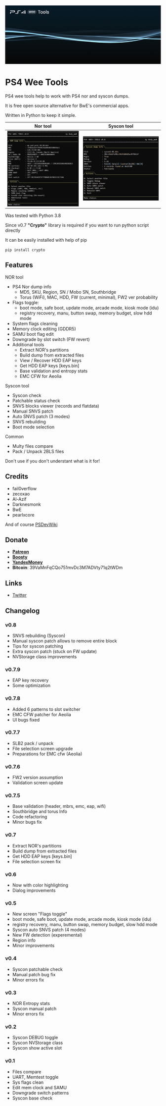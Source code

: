![PS4 Wee Tools](assets/splash.png)

# PS4 Wee Tools

PS4 wee tools help to work with PS4 nor and syscon dumps.

It is free open source alternative for BwE's commercial apps.

Written in Python to keep it simple.

| Nor tool | Syscon tool |
| --- | --- |
| ![Main tool](assets/main.png) | ![Syscon tool](assets/syscon.png) |

Was tested with Python 3.8

Since v0.7 **"Crypto"** library is required if you want to run python script directly

It can be easily installed with help of pip

`pip install crypto`

## Features

NOR tool
* PS4 Nor dump info
  * MD5, SKU, Region, SN / Mobo SN, Southbridge
  * Torus (WiFi), MAC, HDD, FW (current, minimal), FW2 ver probability
* Flags toggle:
  * boot mode, safe boot, update mode, arcade mode, kiosk mode (idu)
  * registry recovery, manu, button swap, memory budget, slow hdd mode
* System flags cleaning
* Memory clock editing (GDDR5)
* SAMU boot flag edit
* Downgrade by slot switch (FW revert)
* Additional tools
  * Extract NOR's partitions
  * Build dump from extracted files
  * View / Recover HDD EAP keys
  * Get HDD EAP keys [keys.bin]
  * Base validation and entropy stats
  * EMC CFW for Aeolia

Syscon tool
* Syscon check
* Patchable status check
* SNVS blocks viewer (records and flatdata)
* Manual SNVS patch
* Auto SNVS patch (3 modes)
* SNVS rebuilding
* Boot mode selection

Common
* Multy files compare
* Pack / Unpack 2BLS files

Don't use if you don't understant what is it for!

## Credits

* fail0verflow
* zecoxao
* Al-Azif
* Darknesmonk
* BwE
* pearlxcore

And of course [PSDevWiki](https://www.psdevwiki.com/ps4/)

## Donate

* **[Patreon](https://patreon.com/andy_man)**
* **[Boosty](https://boosty.to/andy_man/donate)**
* **[YandexMoney](https://yoomoney.ru/to/410011555252085)**
* **Bitcoin**: 39VaMnFqCQo751mvDc3M7ADVty71q2tWDm 

## Links

* [Twitter](https://twitter.com/AndyManDev)

## Changelog

### v0.8
* SNVS rebuilding (Syscon)
* Manual syscon patch allows to remove entire block
* Tips for syscon patching
* Extra syscon patch (stuck on FW update)
* NVStorage class improvements

### v0.7.9
* EAP key recovery
* Some optimization

### v0.7.8
* Added 6 patterns to slot switcher
* EMC CFW patcher for Aeolia
* UI bugs fixed

### v0.7.7
* SLB2 pack / unpack
* File selection screen upgrade
* Preparations for EMC cfw (Aeolia)

### v0.7.6
* FW2 version assumption
* Validation screen update

### v0.7.5
* Base validation (header, mbrs, emc, eap, wifi)
* Southbridge and torus Info
* Code refactoring
* Minor bugs fix

### v0.7
* Extract NOR's partitions
* Build dump from extracted files
* Get HDD EAP keys [keys.bin]
* File selection screen fix

### v0.6
* Now with color highlighting
* Dialog improvements

### v0.5
* New screen "Flags toggle"
* boot mode, safe boot, update mode, arcade mode, kiosk mode (idu)
* registry recovery, manu, button swap, memory budget, slow hdd mode
* Syscon auto SNVS patch (4 modes)
* New FW detection (experemental)
* Region info
* Minor improvements

### v0.4
* Syscon patchable check
* Manual patch bug fix
* Minor errors fix

### v0.3
* NOR Entropy stats
* Syscon manual patch
* Minor errors fix

### v0.2
* Syscon DEBUG toggle
* Syscon NVStorage class
* Syscon show active slot

### v0.1
* Files compare
* UART, Memtest toggle
* Sys flags clean
* Edit mem clock and SAMU
* Downgrade switch patterns
* Syscon base check
